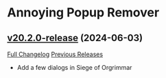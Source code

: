 # Annoying Popup Remover

## [v20.2.0-release](https://github.com/KyrosKrane/AnnoyingPopupRemover/tree/v20.2.0-release) (2024-06-03)
[Full Changelog](https://github.com/KyrosKrane/AnnoyingPopupRemover/compare/v20.1.3-release...v20.2.0-release) [Previous Releases](https://github.com/KyrosKrane/AnnoyingPopupRemover/releases)

- Add a few dialogs in Siege of Orgrimmar  

